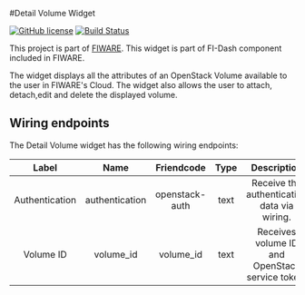 #Detail Volume Widget

[![GitHub license](https://img.shields.io/badge/license-AGPLv3-blue.svg)](https://raw.githubusercontent.com/fidash/widget-detailvolume/master/LICENSE.txt)
[![Build Status](https://build.conwet.fi.upm.es/jenkins/view/FI-Dash/job/Widget%20Detail%20Volume/badge/icon)](https://build.conwet.fi.upm.es/jenkins/view/FI-Dash/job/Widget%20Detail%20Volume)

This project is part of [FIWARE](https://www.fiware.org/). This widget is part of FI-Dash component included in FIWARE.

The widget displays all the attributes of an OpenStack Volume available to the user in FIWARE's Cloud. The widget also allows the user to attach, detach,edit and delete the displayed volume.


## Wiring endpoints

The Detail Volume widget has the following wiring endpoints:

|Label|Name|Friendcode|Type|Description|
|:--:|:--:|:--:|:--:|:--:|
|Authentication|authentication|openstack-auth|text|Receive the authentication data via wiring.|
|Volume ID|volume_id|volume_id|text|Receives volume ID and OpenStack service token.|
